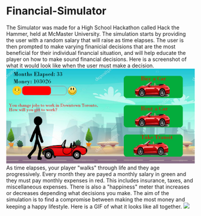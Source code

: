 # Financial-Simulator
The Simulator was made for a High School Hackathon called Hack the Hammer, held at McMaster University. The simulation starts by providing the user 
with a random salary that will raise as time elapses. The user is then prompted to make varying finanicial decisions that 
are the most beneficial for their individual financial situation, and will help educate the player on how to make sound 
financial decisions. 
Here is a screenshot of what it would look like when the user must make a decision. 
![](Images/Choices.png)
As time elapses, your player "walks" through life and they age progressively. Every month they are payed a monthly salary in green and they must pay monthly expenses in red. This includes insurance, taxes, and miscellaneous expenses. There is also a "happiness" meter that increases or decreases depending what decisions you make. The aim of the simulation is to find a compromise between making the most money and keeping a happy lifestyle. Here is a GIF of what it looks like all together.
![](Images/motion.gif)
